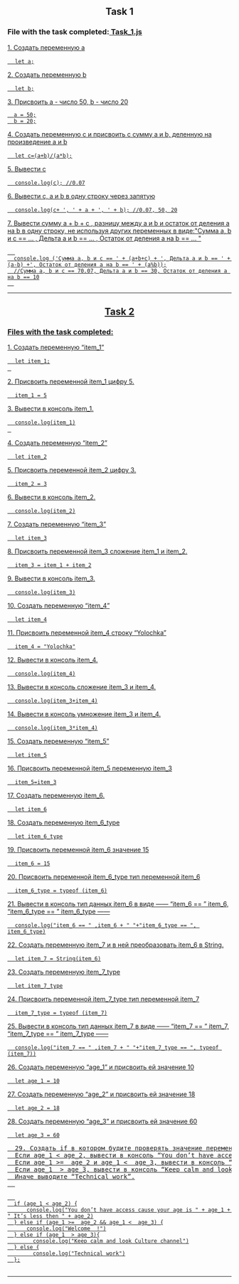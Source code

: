 <h2>
  <div align="center">Task 1</div>
 </h2>
<p>
  <h3>File with the task completed:<a href="https://github.com/M-Anna-V/JS_basics_HW/blob/main/Task%20_1.js"> Task_1.js</h3>
</p>
<p>1. Создать переменную a</p>

<pre>
  <code>let a;</code>
</pre>

<p>2. Создать переменную b</p>

<pre>
  <code>let b;</code>
</pre>

<p>3. Присвоить a - число 50, b - число 20</p>

  <pre><code>  a = 50;
  b = 20;</code></pre>

<p>4. Создать переменную c и присвоить c сумму a и b, деленную на произведение a и b</p>
<pre>
  <code>let c=(a+b)/(a*b);</code>
</pre>
<p>5. Вывести c

<pre>
  <code>console.log(c); //0.07</code>
</pre>

<p>6. Вывести с, a и b в одну строку через запятую</p>

<pre>
  <code>console.log(c+ ', ' + a + ', ' + b); //0.07, 50, 20</code>
</pre>

<p>7. Вывести сумму a + b + с , разницу между a и b и остаток от деления a на b в одну строку, не используя других переменных в виде:"Сумма a, b и с == ... , Дельта a и b == ... , Остаток от деления a на b == ... "</p>

<pre>
  <code>
  console.log ('Сумма a, b и с == ' + (a+b+c) + ', Дельта a и b == ' + (a-b) +', Остаток от деления a на b == ' + (a%b));
  //Сумма a, b и с == 70.07, Дельта a и b == 30, Остаток от деления a на b == 10
  </code>
</pre>

<hr>
<h2>
  <div align="center">Task 2</div>
 </h2>

<p>
  <h3>Files with the task completed:<a href="Task_2.js"></h3>
</p>



<p>1. Создать переменную “item_1”</p>
 <pre>
  <code>let item_1;</code>
 </pre>

<p>2. Присвоить переменной item_1 цифру 5.</p>
<pre>
  <code>item_1 = 5</code>
</pre>

<p>3. Вывести в консоль item_1.</p>
<pre>
  <code>console.log(item_1)</code>
 </pre>

<p>4. Создать переменную “item_2”</p>
<pre>
  <code>let item_2</code>
</pre>

<p>5. Присвоить переменной item_2 цифру 3.</p>
<pre>
  <code>item_2 = 3</code>
</pre>



<p>6. Вывести в консоль item_2.</p>
<pre>
  <code>console.log(item_2)</code>
</pre>

<p>7. Создать переменную “item_3”</p>
<pre>
  <code>let item_3</code>
</pre>

<p>8. Присвоить переменной item_3 сложение item_1 и item_2.</p>
<pre>
  <code>item_3 = item_1 + item_2</code>
</pre>

<p>9. Вывести в консоль item_3.</p>
<pre>
  <code>console.log(item_3)</code>
</pre>

<p>10. Создать переменную “item_4”</p>
<pre>
  <code>let item_4</code>
</pre>

<p>11. Присвоить переменной item_4 строку “Yolochka”</p>
<pre>
  <code>item_4 = "Yolochka"</code>
</pre>

<p>12. Вывести в консоль item_4.</p>
<pre>
  <code>console.log(item_4)</code>
</pre>

<p>13. Вывести в консоль сложение item_3 и item_4.</p>
<pre>
  <code>console.log(item_3+item_4)</code>
</pre>

<p>14. Вывести в консоль умножение item_3 и item_4.</p>
<pre>
  <code>console.log(item_3*item_4)</code>
</pre>

<p>15. Создать переменную “item_5”</p>
<pre>
  <code>let item_5</code>
</pre>

<p>16. Присвоить переменной item_5 переменную item_3</p>
<pre>
  <code>item_5=item_3</code>
</pre>

<p>17. Создать переменную item_6.</p>
<pre>
  <code>let item_6</code>
</pre>

<p>18. Создать переменную item_6_type</p>
<pre>
  <code>let item_6_type</code>
</pre>

<p>19. Присвоить переменной item_6 значение 15</p>
<pre>
  <code>item_6 = 15</code>
</pre>

<p>20. Присвоить переменной item_6_type тип переменной item_6</p>
<pre>
  <code>item_6_type = typeof (item_6)</code>
</pre>

<p>21. Вывести в консоль тип данных item_6 в виде ——  “item_6 == ”  item_6,  “item_6_type == ”  item_6_type —— </p> 
<pre>
  <code>console.log("item_6 == " ,item_6 + " "+"item_6_type == ", item_6_type)</code>
</pre>

<p>22. Создать переменную item_7 и в ней преобразовать item_6 в String.</p>
<pre>
  <code>let item_7 = String(item_6)</code>
</pre>

<p>23. Создать переменную item_7_type</p>
<pre>
  <code>let item_7_type</code>
</pre>

<p>24. Присвоить переменной item_7_type тип переменной item_7</p>
<pre>
  <code>item_7_type = typeof (item_7)</code>
</pre>

<p>25. Вывести в консоль тип данных item_7 в виде ——  “item_7 == ”  item_7,  “item_7_type == ”  item_7_type —— </p> 
<pre>
  <code>console.log("item_7 == " ,item_7 + " "+"item_7_type == ", typeof (item_7))</code>
</pre>

<p>26. Создать переменную “age_1” и присвоить ей значение 10</p>
<pre>
  <code>let age_1 = 10</code>
</pre>

<p>27. Создать переменную “age_2” и присвоить ей значение 18</p>
<pre>
  <code>let age_2 = 18</code>
</pre>

<p>28. Создать переменную “age_3” и присвоить ей значение 60</p>
<pre>
  <code>let age_3 = 60</code>
</pre>

<p>
  <pre>
  29. Создать if в котором будите проверять значение переменной age_1
  Если age_1 < age_2, вывести в консоль “You don’t have access cause your age is ” + age_1 + “ It’s less then ”
  Если age_1 >=  age_2 и age_1 <  age_3, вывести в консоль “Welcome  !”
  Если age_1  > age_3, вывести в консоль “Keep calm and look Culture channel”.
  Иначе выводите “Technical work”.
  </pre>
</p>
 
<pre>
  <code>
  if (age_1 < age_2) {
      console.log("You don’t have access cause your age is " + age_1 + " It’s less then " + age_2)
  } else if (age_1 >=  age_2 && age_1 <  age_3) {
      console.log("Welcome  !")
  } else if (age_1  > age_3){
        console.log("Keep calm and look Culture channel")
  } else {
        console.log("Technical work")
  };
</code>
</pre>
<hr>
